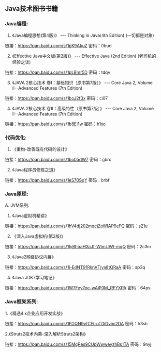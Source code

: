 ## Java技术图书书籍

### Java编程:

1. 《Java编程思想(第4版)》 --- Thinking in Java(4th Edition) (一切都是对象)

链接：https://pan.baidu.com/s/1pK9AkuZ 密码：0bud
  
2. 《Effective Java中文版(第2版)》 --- Effective Java (2nd Edition) (老司机的经验之谈)

链接：https://pan.baidu.com/s/1pLBmr5D 密码：tdqv
  
3. 《JAVA 2核心技术 卷I：基础知识（原书第7版）》 --- Core Java 2, Volume II--Advanced Features (7th Edition)

链接：https://pan.baidu.com/s/1boJ2f3x 密码：ci07
  
4. 《JAVA 2核心技术 卷II：高级特性（原书第7版）》 --- Core Java 2, Volume II--Advanced Features (7th Edition)

链接：https://pan.baidu.com/s/1b8EI1w 密码：h1xo
  
### 代码优化:
 
1. 《重构-改善既有代码的设计》

链接：https://pan.baidu.com/s/1bo05dW7 密码：gbrq
  
2. 《Java程序员修炼之道》

链接：https://pan.baidu.com/s/1eS70SqY 密码：brbf
  

### Java原理:

A. JVM系列:

1. 《Java虚拟机精讲》

链接：https://pan.baidu.com/s/1hV4dj202mqcjZoWIAP9eFQ 密码：s21u

2. 《深入Java虚拟机(第2版)》

链接：https://pan.baidu.com/s/1lyBhbaHXaJf-WtmUWt-mqQ 密码：2c3m

3. 《Java2网络协议内幕》

链接：https://pan.baidu.com/s/1i-EdNT91RknVTjva8tQRaA 密码：sp3q

4. 《Java JDK7学习笔记》

链接：https://pan.baidu.com/s/1W7Fey7oe-wAiP0M_RFYXPA 密码：64ps
  
### Java框架系列:
  
 1.《精通4.x企业应用开发实战》
 
 链接：https://pan.baidu.com/s/1FOQN9vfCFi-uTDiDvim2DA 密码：h3sb
 
 2.《Struts2技术内幕-深入解析Struts2架构》
 
 链接：https://pan.baidu.com/s/15MgPes9CUpWwweyzhBs1TA 密码：9nyj
